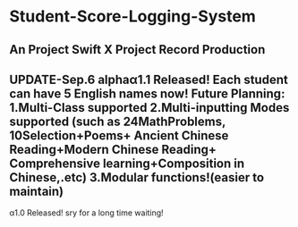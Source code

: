 # Student-Score-Logging-System
An Project Swift X Project Record Production
---------------------------------------------
UPDATE-Sep.6
alphaα1.1 Released!
Each student can have 5 English names now!
Future Planning:
1.Multi-Class supported
2.Multi-inputting Modes supported
(such as 24MathProblems,
10Selection+Poems+
Ancient Chinese Reading+Modern Chinese Reading+
Comprehensive learning+Composition in Chinese,.etc)
3.Modular functions!(easier to maintain)
---------------------------------------------
α1.0 Released!
sry for a long time waiting!
